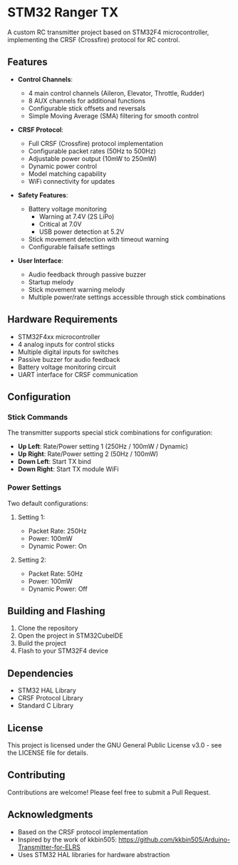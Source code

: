 # STM32 Ranger TX

A custom RC transmitter project based on STM32F4 microcontroller, implementing the CRSF (Crossfire) protocol for RC control.

## Features

- **Control Channels**:
  - 4 main control channels (Aileron, Elevator, Throttle, Rudder)
  - 8 AUX channels for additional functions
  - Configurable stick offsets and reversals
  - Simple Moving Average (SMA) filtering for smooth control

- **CRSF Protocol**:
  - Full CRSF (Crossfire) protocol implementation
  - Configurable packet rates (50Hz to 500Hz)
  - Adjustable power output (10mW to 250mW)
  - Dynamic power control
  - Model matching capability
  - WiFi connectivity for updates

- **Safety Features**:
  - Battery voltage monitoring
    - Warning at 7.4V (2S LiPo)
    - Critical at 7.0V
    - USB power detection at 5.2V
  - Stick movement detection with timeout warning
  - Configurable failsafe settings

- **User Interface**:
  - Audio feedback through passive buzzer
  - Startup melody
  - Stick movement warning melody
  - Multiple power/rate settings accessible through stick combinations

## Hardware Requirements

- STM32F4xx microcontroller
- 4 analog inputs for control sticks
- Multiple digital inputs for switches
- Passive buzzer for audio feedback
- Battery voltage monitoring circuit
- UART interface for CRSF communication

## Configuration

### Stick Commands
The transmitter supports special stick combinations for configuration:
- **Up Left**: Rate/Power setting 1 (250Hz / 100mW / Dynamic)
- **Up Right**: Rate/Power setting 2 (50Hz / 100mW)
- **Down Left**: Start TX bind
- **Down Right**: Start TX module WiFi

### Power Settings
Two default configurations:
1. Setting 1:
   - Packet Rate: 250Hz
   - Power: 100mW
   - Dynamic Power: On

2. Setting 2:
   - Packet Rate: 50Hz
   - Power: 100mW
   - Dynamic Power: Off

## Building and Flashing

1. Clone the repository
2. Open the project in STM32CubeIDE
3. Build the project
4. Flash to your STM32F4 device

## Dependencies

- STM32 HAL Library
- CRSF Protocol Library
- Standard C Library

## License

This project is licensed under the GNU General Public License v3.0 - see the LICENSE file for details.

## Contributing

Contributions are welcome! Please feel free to submit a Pull Request.

## Acknowledgments

- Based on the CRSF protocol implementation
- Inspired by the work of kkbin505: https://github.com/kkbin505/Arduino-Transmitter-for-ELRS
- Uses STM32 HAL libraries for hardware abstraction 
